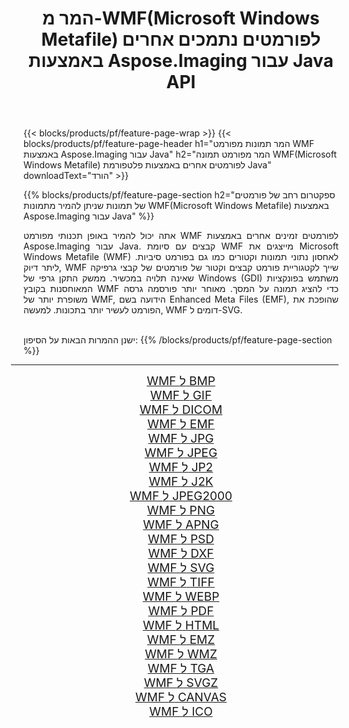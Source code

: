 ﻿---
title: המר מ-WMF(Microsoft Windows Metafile) לפורמטים נתמכים אחרים באמצעות Aspose.Imaging עבור Java API 
weight: 3920
url: /he/java/conversion/from/wmf/ 
lang: he
langdirlevel: 2
locales: zh-hans,ja,it,ru,de,es,fr,nl,id,lt,pl,pt,vi,tr,ko,zh-hant,ar,hi,th,sv,cs,uk,he
description: Aspose.Imaging יכולה להמיר בקלות מ-WMF(Microsoft Windows Metafile) לפורמטים אחרים באמצעות פלטפורמת Java
---

{{< blocks/products/pf/feature-page-wrap >}}
{{< blocks/products/pf/feature-page-header h1="המר תמונות מפורמט WMF באמצעות Aspose.Imaging עבור Java" h2="המר מפורמט תמונה WMF(Microsoft Windows Metafile) לפורמטים אחרים באמצעות פלטפורמת Java" downloadText="הורד" >}}


{{% blocks/products/pf/feature-page-section  h2="ספקטרום רחב של פורמטים של תמונות שניתן להמיר מתמונות WMF(Microsoft Windows Metafile) באמצעות Aspose.Imaging עבור Java" %}}
<p align=justify>אתה יכול להמיר באופן תכנותי מפורמט WMF לפורמטים זמינים אחרים באמצעות
Aspose.Imaging עבור Java. קבצים עם סיומת WMF מייצגים את Microsoft Windows Metafile (WMF) לאחסון נתוני תמונות וקטורים כמו גם בפורמט סיביות. ליתר דיוק, WMF שייך לקטגוריית פורמט קבצים וקטור של פורמטים של קבצי גרפיקה שאינה תלויה במכשיר. ממשק התקן גרפי של Windows (GDI) משתמש בפונקציות המאוחסנות בקובץ WMF כדי להציג תמונה על המסך. מאוחר יותר פורסמה גרסה משופרת יותר של WMF, הידועה בשם Enhanced Meta Files (EMF), שהופכת את הפורמט לעשיר יותר בתכונות. למעשה, WMF דומים ל-SVG.</p>
<br/>
ישנן ההמרות הבאות על הסיפון:
{{% /blocks/products/pf/feature-page-section %}}
<div class="container-fluid productfamilypage bg-gray">
    <div class="convertypes bg-gray agp-content section">
        <div class="container">
		<hr style="margin-left:-20px;"/>
		<div class="row other-converters" style="gap: 10px;font-size: 19px;text-align:center;">
		    <div class='col-md-2 other-converter remove-lp remove-rp'><a href="/imaging/he/java/conversion/wmf-to-bmp/" style="padding:15px;">WMF ל BMP</a></div><div class='col-md-2 other-converter remove-lp remove-rp'><a href="/imaging/he/java/conversion/wmf-to-gif/" style="padding:15px;">WMF ל GIF</a></div><div class='col-md-2 other-converter remove-lp remove-rp'><a href="/imaging/he/java/conversion/wmf-to-dicom/" style="padding:15px;">WMF ל DICOM</a></div><div class='col-md-2 other-converter remove-lp remove-rp'><a href="/imaging/he/java/conversion/wmf-to-emf/" style="padding:15px;">WMF ל EMF</a></div><div class='col-md-2 other-converter remove-lp remove-rp'><a href="/imaging/he/java/conversion/wmf-to-jpg/" style="padding:15px;">WMF ל JPG</a></div><div class='col-md-2 other-converter remove-lp remove-rp'><a href="/imaging/he/java/conversion/wmf-to-jpeg/" style="padding:15px;">WMF ל JPEG</a></div><div class='col-md-2 other-converter remove-lp remove-rp'><a href="/imaging/he/java/conversion/wmf-to-jp2/" style="padding:15px;">WMF ל JP2</a></div><div class='col-md-2 other-converter remove-lp remove-rp'><a href="/imaging/he/java/conversion/wmf-to-j2k/" style="padding:15px;">WMF ל J2K</a></div><div class='col-md-2 other-converter remove-lp remove-rp'><a href="/imaging/he/java/conversion/wmf-to-jpeg2000/" style="padding:15px;">WMF ל JPEG2000</a></div><div class='col-md-2 other-converter remove-lp remove-rp'><a href="/imaging/he/java/conversion/wmf-to-png/" style="padding:15px;">WMF ל PNG</a></div><div class='col-md-2 other-converter remove-lp remove-rp'><a href="/imaging/he/java/conversion/wmf-to-apng/" style="padding:15px;">WMF ל APNG</a></div><div class='col-md-2 other-converter remove-lp remove-rp'><a href="/imaging/he/java/conversion/wmf-to-psd/" style="padding:15px;">WMF ל PSD</a></div><div class='col-md-2 other-converter remove-lp remove-rp'><a href="/imaging/he/java/conversion/wmf-to-dxf/" style="padding:15px;">WMF ל DXF</a></div><div class='col-md-2 other-converter remove-lp remove-rp'><a href="/imaging/he/java/conversion/wmf-to-svg/" style="padding:15px;">WMF ל SVG</a></div><div class='col-md-2 other-converter remove-lp remove-rp'><a href="/imaging/he/java/conversion/wmf-to-tiff/" style="padding:15px;">WMF ל TIFF</a></div><div class='col-md-2 other-converter remove-lp remove-rp'><a href="/imaging/he/java/conversion/wmf-to-webp/" style="padding:15px;">WMF ל WEBP</a></div><div class='col-md-2 other-converter remove-lp remove-rp'><a href="/imaging/he/java/conversion/wmf-to-pdf/" style="padding:15px;">WMF ל PDF</a></div><div class='col-md-2 other-converter remove-lp remove-rp'><a href="/imaging/he/java/conversion/wmf-to-html/" style="padding:15px;">WMF ל HTML</a></div><div class='col-md-2 other-converter remove-lp remove-rp'><a href="/imaging/he/java/conversion/wmf-to-emz/" style="padding:15px;">WMF ל EMZ</a></div><div class='col-md-2 other-converter remove-lp remove-rp'><a href="/imaging/he/java/conversion/wmf-to-wmz/" style="padding:15px;">WMF ל WMZ</a></div><div class='col-md-2 other-converter remove-lp remove-rp'><a href="/imaging/he/java/conversion/wmf-to-tga/" style="padding:15px;">WMF ל TGA</a></div><div class='col-md-2 other-converter remove-lp remove-rp'><a href="/imaging/he/java/conversion/wmf-to-svgz/" style="padding:15px;">WMF ל SVGZ</a></div><div class='col-md-2 other-converter remove-lp remove-rp'><a href="/imaging/he/java/conversion/wmf-to-canvas/" style="padding:15px;">WMF ל CANVAS</a></div><div class='col-md-2 other-converter remove-lp remove-rp'><a href="/imaging/he/java/conversion/wmf-to-ico/" style="padding:15px;">WMF ל ICO</a></div>
                </div>
        </div>
    </div>
</div>
<br/>

